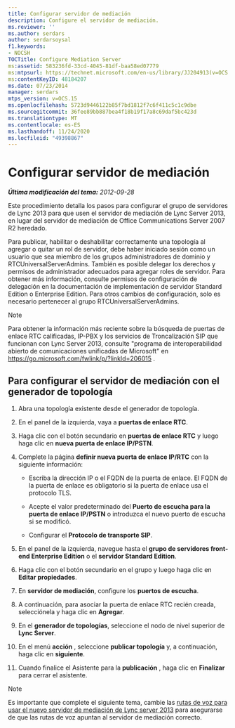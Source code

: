 ```yaml
---
title: Configurar servidor de mediación
description: Configure el servidor de mediación.
ms.reviewer: ''
ms.author: serdars
author: serdarsoysal
f1.keywords:
- NOCSH
TOCTitle: Configure Mediation Server
ms:assetid: 583236fd-33cd-4045-81df-baa58ed07779
ms:mtpsurl: https://technet.microsoft.com/en-us/library/JJ204913(v=OCS.15)
ms:contentKeyID: 48184207
ms.date: 07/23/2014
manager: serdars
mtps_version: v=OCS.15
ms.openlocfilehash: 5723d9446122b85f7bd1812f7c6f411c5c1c9dbe
ms.sourcegitcommit: 36fee89bb887bea4f18b19f17a8c69daf5bc423d
ms.translationtype: MT
ms.contentlocale: es-ES
ms.lasthandoff: 11/24/2020
ms.locfileid: "49398867"
---
```

# <a name="configure-mediation-server"></a>Configurar servidor de mediación

<div data-xmlns="http://www.w3.org/1999/xhtml">

<div class="topic" data-xmlns="http://www.w3.org/1999/xhtml" data-msxsl="urn:schemas-microsoft-com:xslt" data-cs="https://msdn.microsoft.com/">

<div data-asp="https://msdn2.microsoft.com/asp">



</div>

<div id="mainSection">

<div id="mainBody">

<span> </span>

_**Última modificación del tema:** 2012-09-28_

Este procedimiento detalla los pasos para configurar el grupo de servidores de Lync 2013 para que usen el servidor de mediación de Lync Server 2013, en lugar del servidor de mediación de Office Communications Server 2007 R2 heredado.

Para publicar, habilitar o deshabilitar correctamente una topología al agregar o quitar un rol de servidor, debe haber iniciado sesión como un usuario que sea miembro de los grupos administradores de dominio y RTCUniversalServerAdmins. También es posible delegar los derechos y permisos de administrador adecuados para agregar roles de servidor. Para obtener más información, consulte permisos de configuración de delegación en la documentación de implementación de servidor Standard Edition o Enterprise Edition. Para otros cambios de configuración, solo es necesario pertenecer al grupo RTCUniversalServerAdmins.

<div>


> [!NOTE]  
> Para obtener la información más reciente sobre la búsqueda de puertas de enlace RTC calificadas, IP-PBX y los servicios de Troncalización SIP que funcionan con Lync Server 2013, consulte "programa de interoperabilidad abierto de comunicaciones unificadas de Microsoft" en <A href="https://go.microsoft.com/fwlink/p/?linkid=206015">https://go.microsoft.com/fwlink/p/?linkId=206015</A> .



</div>

<div>

## <a name="to-configure-mediation-server-using-topology-builder"></a>Para configurar el servidor de mediación con el generador de topología

1.  Abra una topología existente desde el generador de topología.

2.  En el panel de la izquierda, vaya a **puertas de enlace RTC**.

3.  Haga clic con el botón secundario en **puertas de enlace RTC** y luego haga clic en **nueva puerta de enlace IP/PSTN**.

4.  Complete la página **definir nueva puerta de enlace IP/RTC** con la siguiente información:
    
      - Escriba la dirección IP o el FQDN de la puerta de enlace. El FQDN de la puerta de enlace es obligatorio si la puerta de enlace usa el protocolo TLS.
    
      - Acepte el valor predeterminado del **Puerto de escucha para la puerta de enlace IP/PSTN** o introduzca el nuevo puerto de escucha si se modificó.
    
      - Configurar el **Protocolo de transporte SIP**.

5.  En el panel de la izquierda, navegue hasta el **grupo de servidores front-end Enterprise Edition** o el **servidor Standard Edition**.

6.  Haga clic con el botón secundario en el grupo y luego haga clic en **Editar propiedades**.

7.  En **servidor de mediación**, configure los **puertos de escucha**.

8.  A continuación, para asociar la puerta de enlace RTC recién creada, selecciónela y haga clic en **Agregar**.

9.  En el **generador de topologías**, seleccione el nodo de nivel superior de **Lync Server**.

10. En el menú **acción** , seleccione **publicar topología** y, a continuación, haga clic en **siguiente**.

11. Cuando finalice el Asistente para la **publicación** , haga clic en **Finalizar** para cerrar el asistente.

<div>


> [!NOTE]  
> Es importante que complete el siguiente tema, cambie las <A href="change-voice-routes-to-use-the-new-lync-server-2013-mediation-server.md">rutas de voz para usar el nuevo servidor de mediación de Lync server 2013</A> para asegurarse de que las rutas de voz apuntan al servidor de mediación correcto.



</div>

</div>

</div>

<span> </span>

</div>

</div>

</div>

